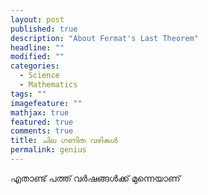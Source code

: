 ```yaml
---
layout: post
published: true
description: "About Fermat's Last Theorem"
headline: ""
modified: ""
categories: 
  - Science
  - Mathematics
tags: ""
imagefeature: ""
mathjax: true
featured: true
comments: true
title: ചില ഗണിത വഴികൾ
permalink: genius
---
```



എതാണ്ട് പത്ത് വർഷങ്ങൾക്ക് മുന്നെയാണ്
